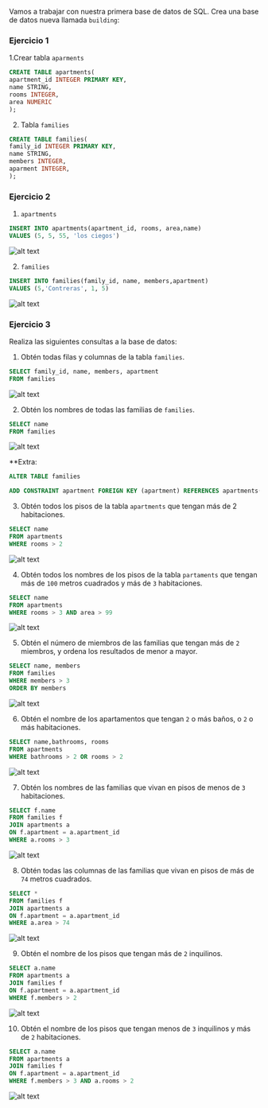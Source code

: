 Vamos a trabajar con nuestra primera base de datos de SQL. Crea una base de datos nueva llamada `building`:

### [](https://github.com/GammaTechSchool/MAD_PART_JsCao_1/blob/main/src/backend/exercises/sql1.md#ejercicio-1)Ejercicio 1

1.Crear tabla `aparments`
```sql
CREATE TABLE apartments(
apartment_id INTEGER PRIMARY KEY,
name STRING,
rooms INTEGER,
area NUMERIC
);
```
2. Tabla `families` 
```sql
CREATE TABLE families(
family_id INTEGER PRIMARY KEY,
name STRING,
members INTEGER,
aparment INTEGER,
);
```

### [](https://github.com/GammaTechSchool/MAD_PART_JsCao_1/blob/main/src/backend/exercises/sql1.md#ejercicio-2)Ejercicio 2

1. `apartments`
```sql
INSERT INTO apartments(apartment_id, rooms, area,name)
VALUES (5, 5, 55, 'los ciegos')
```

![alt text](https://i.imgur.com/tDxoP0j.png)

2. `families` 


```sql
INSERT INTO families(family_id, name, members,apartment)
VALUES (5,'Contreras', 1, 5)
```
![alt text](https://i.imgur.com/3wWZm5F.png)




### [](https://github.com/GammaTechSchool/MAD_PART_JsCao_1/blob/main/src/backend/exercises/sql1.md#ejercicio-3)Ejercicio 3

Realiza las siguientes consultas a la base de datos:

1. Obtén todas filas y columnas de la tabla `families`.
```sql
SELECT family_id, name, members, apartment                 
FROM families  
```
 ![alt text](https://i.imgur.com/3wWZm5F.png) 


2. Obtén los nombres de todas las familias de `families`.
```sql
SELECT name                
FROM families  
```
 ![alt text](https://i.imgur.com/F30r3NA.png) 

**Extra:
```sql
ALTER TABLE families

ADD CONSTRAINT apartment FOREIGN KEY (apartment) REFERENCES apartments(apartment_id)
```


3. Obtén todos los pisos de la tabla `apartments` que tengan más de 2 habitaciones.

```sql
SELECT name
FROM apartments  
WHERE rooms > 2
```
 ![alt text](https://i.imgur.com/Q7tXj1T.png) 


4. Obtén todos los nombres de los pisos de la tabla `partaments` que tengan más de `100` metros cuadrados y más de `3` habitaciones.
```sql
SELECT name
FROM apartments  
WHERE rooms > 3 AND area > 99
```
 ![alt text](https://i.imgur.com/s2g3keD.png) 


5. Obtén el número de miembros de las familias que tengan más de `2` miembros, y ordena los resultados de menor a mayor.
```sql
SELECT name, members
FROM families  
WHERE members > 3 
ORDER BY members 
```
 ![alt text](https://i.imgur.com/xSjzFlw.png) 

6. Obtén el nombre de los apartamentos que tengan `2` o más baños, o `2` o más habitaciones.
```sql
SELECT name,bathrooms, rooms
FROM apartments
WHERE bathrooms > 2 OR rooms > 2
```
 ![alt text](https://i.imgur.com/DBtOrSK.png) 


7. Obtén los nombres de las familias que vivan en pisos de menos de `3` habitaciones.
```sql
SELECT f.name
FROM families f
JOIN apartments a
ON f.apartment = a.apartment_id
WHERE a.rooms > 3
```
 ![alt text](https://i.imgur.com/Qb2Ajkw.png) 



8. Obtén todas las columnas de las familias que vivan en pisos de más de `74` metros cuadrados.
```sql
SELECT *
FROM families f
JOIN apartments a
ON f.apartment = a.apartment_id
WHERE a.area > 74
```
 ![alt text](https://i.imgur.com/0pz0ZDE.png) 

9. Obtén el nombre de los pisos que tengan más de `2` inquilinos.
```sql
SELECT a.name
FROM apartments a
JOIN families f
ON f.apartment = a.apartment_id
WHERE f.members > 2
```
 ![alt text](https://i.imgur.com/4fLgsAg.png) 

10. Obtén el nombre de los pisos que tengan menos de `3` inquilinos y más de `2` habitaciones.

```sql
SELECT a.name
FROM apartments a
JOIN families f
ON f.apartment = a.apartment_id
WHERE f.members > 3 AND a.rooms > 2
```
 ![alt text](https://i.imgur.com/Jd4agd3.png) 
